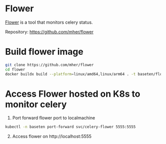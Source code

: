 # Flower

[Flower](https://github.com/mher/flower) is a tool that monitors celery status.

Repository: https://github.com/mher/flower

# Build flower image

```sh
git clone https://github.com/mher/flower
cd flower
docker buildx build --platform=linux/amd64,linux/arm64 . -t baseten/flower --push
```

# Access Flower hosted on K8s to monitor celery

1. Port forward flower port to localmachine

```sh
kubectl -n baseten port-forward svc/celery-flower 5555:5555
```

2. Access flower on http://localhost:5555
